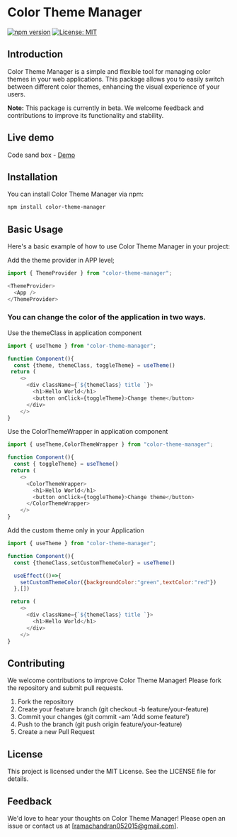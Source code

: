 # Color Theme Manager

[![npm version](https://badge.fury.io/js/color-theme-manager.svg)](https://badge.fury.io/js/color-theme-manager)
[![License: MIT](https://img.shields.io/badge/License-MIT-yellow.svg)](https://opensource.org/licenses/MIT)

## Introduction

Color Theme Manager is a simple and flexible tool for managing color themes in your web applications. This package allows you to easily switch between different color themes, enhancing the visual experience of your users.

**Note:** This package is currently in beta. We welcome feedback and contributions to improve its functionality and stability.

## Live demo
Code sand box - [Demo](https://codesandbox.io/p/sandbox/wonderful-roman-6vpt9w?layout=%257B%2522sidebarPanel%2522%253A%2522EXPLORER%2522%252C%2522rootPanelGroup%2522%253A%257B%2522direction%2522%253A%2522horizontal%2522%252C%2522contentType%2522%253A%2522UNKNOWN%2522%252C%2522type%2522%253A%2522PANEL_GROUP%2522%252C%2522id%2522%253A%2522ROOT_LAYOUT%2522%252C%2522panels%2522%253A%255B%257B%2522type%2522%253A%2522PANEL_GROUP%2522%252C%2522contentType%2522%253A%2522UNKNOWN%2522%252C%2522direction%2522%253A%2522vertical%2522%252C%2522id%2522%253A%2522clvuc3c550006356mx66dj212%2522%252C%2522sizes%2522%253A%255B100%255D%252C%2522panels%2522%253A%255B%257B%2522type%2522%253A%2522PANEL_GROUP%2522%252C%2522contentType%2522%253A%2522EDITOR%2522%252C%2522direction%2522%253A%2522horizontal%2522%252C%2522id%2522%253A%2522EDITOR%2522%252C%2522panels%2522%253A%255B%257B%2522type%2522%253A%2522PANEL%2522%252C%2522contentType%2522%253A%2522EDITOR%2522%252C%2522id%2522%253A%2522clvuc3c550002356mk74yvfm3%2522%257D%255D%257D%252C%257B%2522type%2522%253A%2522PANEL_GROUP%2522%252C%2522contentType%2522%253A%2522SHELLS%2522%252C%2522direction%2522%253A%2522horizontal%2522%252C%2522id%2522%253A%2522SHELLS%2522%252C%2522panels%2522%253A%255B%257B%2522type%2522%253A%2522PANEL%2522%252C%2522contentType%2522%253A%2522SHELLS%2522%252C%2522id%2522%253A%2522clvuc3c550003356m7km4vclj%2522%257D%255D%252C%2522sizes%2522%253A%255B100%255D%257D%255D%257D%252C%257B%2522type%2522%253A%2522PANEL_GROUP%2522%252C%2522contentType%2522%253A%2522DEVTOOLS%2522%252C%2522direction%2522%253A%2522vertical%2522%252C%2522id%2522%253A%2522DEVTOOLS%2522%252C%2522panels%2522%253A%255B%257B%2522type%2522%253A%2522PANEL%2522%252C%2522contentType%2522%253A%2522DEVTOOLS%2522%252C%2522id%2522%253A%2522clvuc3c550005356mt9dvrie3%2522%257D%255D%252C%2522sizes%2522%253A%255B100%255D%257D%255D%252C%2522sizes%2522%253A%255B50%252C50%255D%257D%252C%2522tabbedPanels%2522%253A%257B%2522clvuc3c550002356mk74yvfm3%2522%253A%257B%2522id%2522%253A%2522clvuc3c550002356mk74yvfm3%2522%252C%2522tabs%2522%253A%255B%257B%2522id%2522%253A%2522clzs0hr7g0002356laohfjvzl%2522%252C%2522mode%2522%253A%2522permanent%2522%252C%2522type%2522%253A%2522FILE%2522%252C%2522filepath%2522%253A%2522%252Fsrc%252FApp.js%2522%252C%2522state%2522%253A%2522IDLE%2522%257D%255D%252C%2522activeTabId%2522%253A%2522clzs0hr7g0002356laohfjvzl%2522%257D%252C%2522clvuc3c550005356mt9dvrie3%2522%253A%257B%2522id%2522%253A%2522clvuc3c550005356mt9dvrie3%2522%252C%2522activeTabId%2522%253A%2522clzs1btpt00du356lblkm0l18%2522%252C%2522tabs%2522%253A%255B%257B%2522id%2522%253A%2522clvuc3c550004356mo5xoz2qc%2522%252C%2522mode%2522%253A%2522permanent%2522%252C%2522type%2522%253A%2522UNASSIGNED_PORT%2522%252C%2522port%2522%253A0%252C%2522path%2522%253A%2522%252F%2522%257D%252C%257B%2522type%2522%253A%2522SANDBOX_INFO%2522%252C%2522isCloud%2522%253Afalse%252C%2522id%2522%253A%2522clzs1btpt00du356lblkm0l18%2522%252C%2522mode%2522%253A%2522permanent%2522%257D%255D%257D%252C%2522clvuc3c550003356m7km4vclj%2522%253A%257B%2522tabs%2522%253A%255B%255D%252C%2522id%2522%253A%2522clvuc3c550003356m7km4vclj%2522%257D%257D%252C%2522showDevtools%2522%253Atrue%252C%2522showShells%2522%253Afalse%252C%2522showSidebar%2522%253Atrue%252C%2522sidebarPanelSize%2522%253A42.40885416666667%257D)

## Installation

You can install Color Theme Manager via npm:

```bash
npm install color-theme-manager

```

## Basic Usage
Here's a basic example of how to use Color Theme Manager in your project:

Add the theme provider in APP level;

```javascript
import { ThemeProvider } from "color-theme-manager";

<ThemeProvider>
  <App />
</ThemeProvider>

```
### You can change the color of the application in two ways.
Use the themeClass in application component

```javascript
import { useTheme } from "color-theme-manager";

function Component(){
  const {theme, themeClass, toggleTheme} = useTheme()
 return (
    <>
      <div className={`${themeClass} title `}>
        <h1>Hello World</h1>
        <button onClick={toggleTheme}>Change theme</button>
      </div>
    </>
}

```
Use the ColorThemeWrapper in application component

```javascript
import { useTheme,ColorThemeWrapper } from "color-theme-manager";

function Component(){
  const { toggleTheme} = useTheme()
 return (
    <>
      <ColorThemeWrapper>
        <h1>Hello World</h1>
        <button onClick={toggleTheme}>Change theme</button>
      </ColorThemeWrapper>
    </>
}
```

Add the custom theme only in your Application
```javascript
import { useTheme } from "color-theme-manager";

function Component(){
  const {themeClass,setCustomThemeColor} = useTheme()

  useEffect(()=>{
    setCustomThemeColor({backgroundColor:"green",textColor:"red"})
  },[])

 return (
    <>
      <div className={`${themeClass} title `}>
        <h1>Hello World</h1>
      </div>
    </>
}

```

## Contributing
We welcome contributions to improve Color Theme Manager! Please fork the repository and submit pull requests.

1. Fork the repository
2. Create your feature branch (git checkout -b feature/your-feature)
3. Commit your changes (git commit -am 'Add some feature')
4. Push to the branch (git push origin feature/your-feature)
5. Create a new Pull Request 

## License
This project is licensed under the MIT License. See the LICENSE file for details.

## Feedback
We'd love to hear your thoughts on Color Theme Manager! Please open an issue or contact us at [ramachandran052015@gmail.com].



